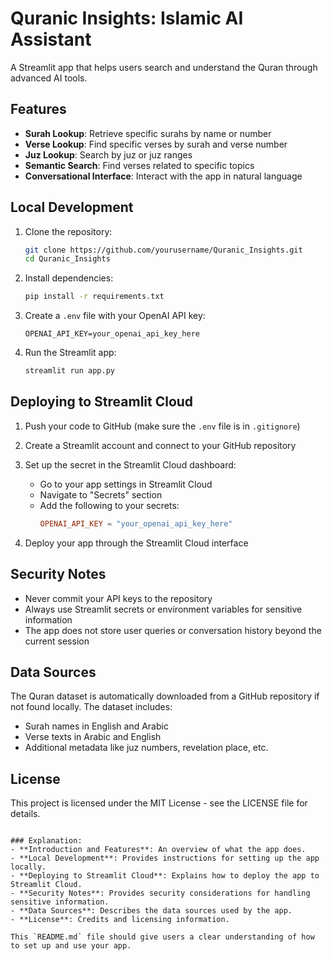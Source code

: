 # Quranic Insights: Islamic AI Assistant

A Streamlit app that helps users search and understand the Quran through advanced AI tools.

## Features

- **Surah Lookup**: Retrieve specific surahs by name or number
- **Verse Lookup**: Find specific verses by surah and verse number
- **Juz Lookup**: Search by juz or juz ranges
- **Semantic Search**: Find verses related to specific topics
- **Conversational Interface**: Interact with the app in natural language

## Local Development

1. Clone the repository:
   ```bash
   git clone https://github.com/yourusername/Quranic_Insights.git
   cd Quranic_Insights
   ```

2. Install dependencies:
   ```bash
   pip install -r requirements.txt
   ```

3. Create a `.env` file with your OpenAI API key:
   ```
   OPENAI_API_KEY=your_openai_api_key_here
   ```

4. Run the Streamlit app:
   ```bash
   streamlit run app.py
   ```

## Deploying to Streamlit Cloud

1. Push your code to GitHub (make sure the `.env` file is in `.gitignore`)

2. Create a Streamlit account and connect to your GitHub repository

3. Set up the secret in the Streamlit Cloud dashboard:
   - Go to your app settings in Streamlit Cloud
   - Navigate to "Secrets" section
   - Add the following to your secrets:
     ```toml
     OPENAI_API_KEY = "your_openai_api_key_here"
     ```

4. Deploy your app through the Streamlit Cloud interface

## Security Notes

- Never commit your API keys to the repository
- Always use Streamlit secrets or environment variables for sensitive information
- The app does not store user queries or conversation history beyond the current session

## Data Sources

The Quran dataset is automatically downloaded from a GitHub repository if not found locally. The dataset includes:
- Surah names in English and Arabic
- Verse texts in Arabic and English
- Additional metadata like juz numbers, revelation place, etc.

## License

This project is licensed under the MIT License - see the LICENSE file for details.
```

### Explanation:
- **Introduction and Features**: An overview of what the app does.
- **Local Development**: Provides instructions for setting up the app locally.
- **Deploying to Streamlit Cloud**: Explains how to deploy the app to Streamlit Cloud.
- **Security Notes**: Provides security considerations for handling sensitive information.
- **Data Sources**: Describes the data sources used by the app.
- **License**: Credits and licensing information.

This `README.md` file should give users a clear understanding of how to set up and use your app.
